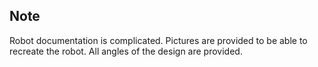 ## Note

Robot documentation is complicated. Pictures are provided to be able to recreate the robot. All angles of the design are provided.